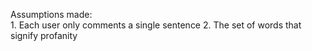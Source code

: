 Assumptions made: <br>
    1. Each user only comments a single sentence
    2. The set of words that signify profanity
